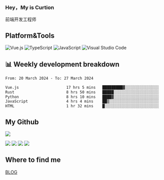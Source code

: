 ### Hey，My is Curtion
前端开发工程师
## Platform&Tools

![Vue.js](https://img.shields.io/badge/-Vue.js-4FC08D?style=flat-square&logo=Vue.js&logoColor=white)
![TypeScript](https://img.shields.io/badge/-TypeScript-007ACC?style=flat-square&logo=typescript&logoColor=white)
![JavaScript](https://img.shields.io/badge/-JavaScript-F7DF1E?style=flat-square&logo=javascript&logoColor=black)
![Visual Studio Code](https://img.shields.io/badge/-VSCode-007ACC?style=flat-square&logo=Visual-Studio-Code&logoColor=white)

## 📊 Weekly development breakdown

<!--START_SECTION:waka-->

```txt
From: 20 March 2024 - To: 27 March 2024

Vue.js                     17 hrs 5 mins   █████████▓░░░░░░░░░░░░░░░   38.46 %
Rust                       8 hrs 50 mins   █████░░░░░░░░░░░░░░░░░░░░   19.91 %
Python                     8 hrs 10 mins   ████▓░░░░░░░░░░░░░░░░░░░░   18.41 %
JavaScript                 4 hrs 4 mins    ██▒░░░░░░░░░░░░░░░░░░░░░░   09.19 %
HTML                       1 hr 32 mins    █░░░░░░░░░░░░░░░░░░░░░░░░   03.47 %
```

<!--END_SECTION:waka-->

## My Github

![](http://github-profile-summary-cards.vercel.app/api/cards/profile-details?username=curtion&theme=nord_bright)

![](http://github-profile-summary-cards.vercel.app/api/cards/stats?username=curtion&theme=nord_bright)
![](http://github-profile-summary-cards.vercel.app/api/cards/productive-time?username=curtion&theme=nord_bright&utcOffset=8)
![](http://github-profile-summary-cards.vercel.app/api/cards/repos-per-language?username=curtion&theme=nord_bright)
![](http://github-profile-summary-cards.vercel.app/api/cards/most-commit-language?username=curtion&theme=nord_bright)

## Where to find me

[BLOG](https://blog.3gxk.net)
